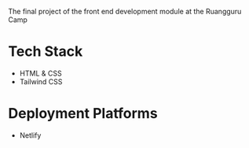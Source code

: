 The final project of the front end development module at the Ruangguru Camp

# Tech Stack
- HTML & CSS
- Tailwind CSS

# Deployment Platforms
- Netlify
